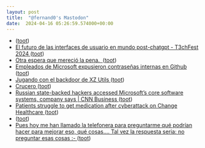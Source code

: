 ```yaml
---
layout: post
title:  "@fernand0's Mastodon"
date:  2024-04-16 05:26:59.574000+00:00
---
```

*  [ ](https://mastodon.social/users/fernand0/statuses/112279238709797048/activity) ([toot](https://mastodon.social/users/fernand0/statuses/112279238709797048/activity))
*  [El futuro de las interfaces de usuario en mundo post-chatgpt - T3chFest 2024 ](https://www.youtube.com/watch?v=Bv2_SMUgi0s&amp%3Bfeature=youtu.b) ([toot](https://mastodon.social/@fernand0/112278390976296300))
*  [Otra espera que mereció la pena.  ](https://avecesunafoto.wordpress.com/2024/04/15/otra-espera-que-merecio-la-pena) ([toot](https://mastodon.social/@fernand0/112278240823778695))
*  [Empleados de Microsoft expusieron contraseñas internas en Github ](https://unaaldia.hispasec.com/2024/04/empleados-de-microsoft-expusieron-contrasenas-internas-en-github.htm) ([toot](https://mastodon.social/@fernand0/112276396852860586))
*  [Jugando con el backdoor de XZ Utils ](https://www.hackplayers.com/2024/04/jugando-con-el-backdoor-de-xz-utils.htm) ([toot](https://mastodon.social/@fernand0/112276090749921396))
*  [Crucero ](https://www.flickr.com/photos/fernand0/53624853708) ([toot](https://mastodon.social/@fernand0/112276012950123446))
*  [Russian state-backed hackers accessed Microsoft’s core software systems, company says \| CNN Business  ](https://edition.cnn.com/2024/03/08/tech/microsoft-russia-hack/index.html) ([toot](https://mastodon.social/@fernand0/112275878870856658))
*  [Patients struggle to get medication after cyberattack on Change Healthcare ](https://www.nbcnews.com/health/health-care/cyberattack-change-healthcare-patients-struggle-get-medication-rcna14184) ([toot](https://mastodon.social/@fernand0/112275735409118561))
*  [ ](https://mastodon.social/@javierarmentia) ([toot](https://mastodon.social/@fernand0/112275545993071371))
*  [Pues hoy me han llamado la telefonera para preguntarme qué podrían hacer para mejorar eso, qué cosas.... Tal vez la respuesta seria: no preguntar esas cosas :- ](https://mastodon.social/@fernand0/112275357323293994) ([toot](https://mastodon.social/@fernand0/112275357323293994))
